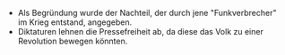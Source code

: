 - Als Begründung wurde der Nachteil, der durch jene "Funkverbrecher" im Krieg entstand, angegeben.
- Diktaturen lehnen die Pressefreiheit ab, da diese das Volk zu einer Revolution bewegen könnten.